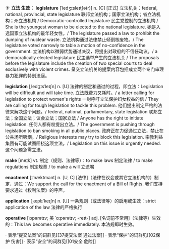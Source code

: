 ☀ <span class="category">**立法 生效：**</span>
<span class="vocabulary">**legislature**</span> [ˈledʒɪsleɪtʃə(r)]
<span class="definition">n. [C] [正式] 立法机关：</span>federal, national, provincial, state legislature 联邦立法机构；国家立法机构；省立法机构；州立法机构 / Democratic-controlled legislature 民主党控制的立法机构 / She is the youngest woman to be elected to the national legislature. 她是入选国家立法机构的最年轻女性。/ The legislature passed a law to prohibit the dumping of nuclear waste. 立法机构通过法律禁止倾倒核废物。/ The legislature voted narrowly to table a motion of no-confidence in the government. 立法机构以微弱优势通过决议，将提出对政府的不信任动议。/ a democratically elected legislature 民主选举产生的立法机关 / The proposals before the legislature include the creation of two special courts to deal exclusively with violent crimes. 呈交立法机关的提案内容包括成立两个专门审理暴力犯罪的特别法庭。

<span class="vocabulary">**legislation**</span> [ˌledʒɪsˈleɪʃn]
<span class="definition">n. [U] 法律的制定和通过的过程，即立法：</span>Legislation will be difficult and will take time. 立法既费力又耗时。/ a letter calling for legislation to protect women's rights 一封呼吁立法保护妇女权益的信 / They are calling for tough legislation to tackle this problem. 他们提出制定严格的法律来解决这个问题。/ federal, national, parliamentary, state legislation 联邦立法；全国立法；议会立法；国家立法 / Anyone has the right to initiate legislation. 任何人都有权提出立法。/ The government is pushing through legislation to ban smoking in all public places. 政府正在力促通过立法，禁止在公共场所吸烟。/ Religious interests may try to block this legislation. 宗教利益集团有可能试图阻挠这项立法。/ Legislation on this issue is urgently needed. 这个问题急需立法。

<span class="vocabulary">**make**</span> [meɪk] 
<span class="definition">vt. 制定（规则、法律等）：</span>to make laws 制定法律 / to make regulations 制定规章 / to make a will 立遗嘱 
           
<span class="vocabulary">**enactment**</span> [ɪˈnæktmənt]
<span class="definition">n. [U, C] [法律]（法律在议会或其它立法机构的）制定、通过：</span>We support the call for the enactment of a Bill of Rights. 我们支持要求通过《权利法案》的呼声。           

<span class="vocabulary">**application**</span> [͵æplɪ'keɪʃn] 
<span class="definition">n. [U] 一条规则（或法律等）的启用或生效：</span>strict application of the law 法律的严格执行
           
<span class="vocabulary">**operative**</span> [ˈɒpərətɪv; 美 ˈɑ:pərətɪv; -reɪt-]
<span class="definition">adj. [名词前不常用]（法律等）生效的：</span>This law becomes operative immediately. 本法规即时生效。

· 表示“提交法案”的词群见[[37提交法案 通过法案]]
· 表示“保护”的词群见[[02保护 伤害]]
· 表示“安全”的词群见[[01安全 危险]]
